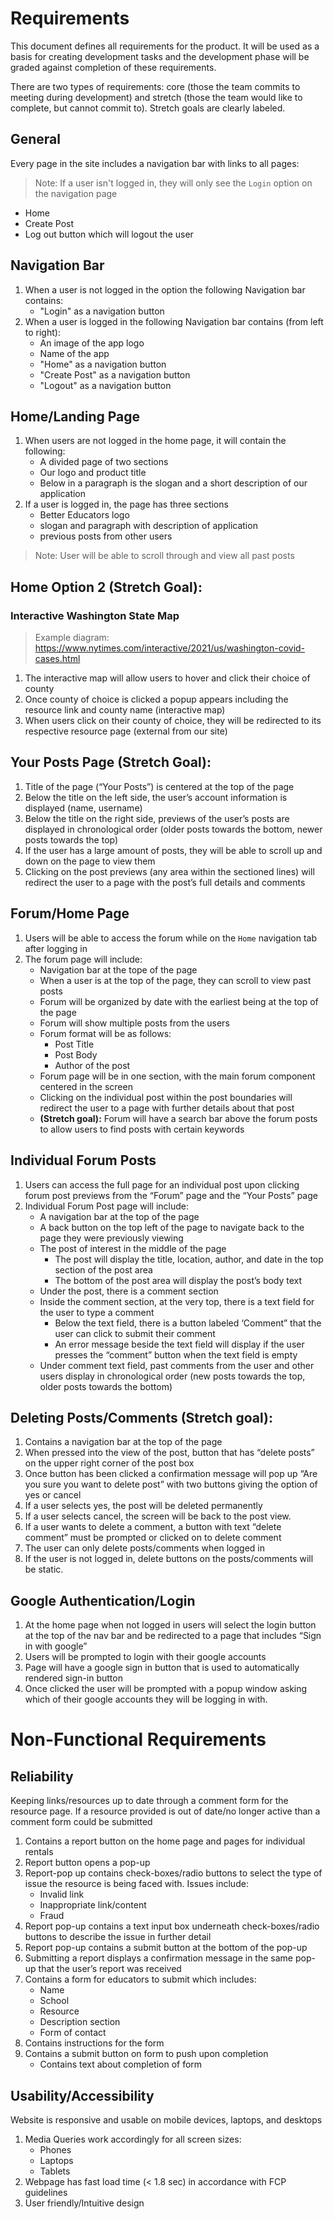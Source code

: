 # Requirements
This document defines all requirements for the product. It will be used as a basis for creating development tasks and the development phase will be graded against completion of these requirements.

There are two types of requirements: core (those the team commits to meeting during development) and stretch (those the team would like to complete, but cannot commit to). Stretch goals are clearly labeled.

## General 
Every page in the site includes a navigation bar with links to all pages:
<br />
> Note: If a user isn't logged in, they will only see the `Login` option on the navigation page
- Home
- Create Post 
- Log out button which will logout the user

## Navigation Bar
1. When a user is not logged in the option the following Navigation bar contains:
    - "Login" as a navigation button 
2. When a user is logged in the following Navigation bar contains (from left to right): 
    - An image of the app logo 
    - Name of the app
    - "Home" as a navigation button
    - "Create Post" as a navigation button
    - "Logout" as a navigation button
## Home/Landing Page
1. When users are not logged in the home page, it will contain the following:
    - A divided page of two sections
    - Our logo and product title
    - Below in a paragraph is the slogan and a short description of our application
2. If a user is logged in, the page has three sections
    - Better Educators logo
    - slogan and paragraph with description of application
    - previous posts from other users
 > Note: User will be able to scroll through and view all past posts

## Home Option 2 (Stretch Goal): 
### Interactive Washington State Map
> Example diagram:  https://www.nytimes.com/interactive/2021/us/washington-covid-cases.html
1. The interactive map will allow users to hover and click their choice of county
2. Once county of choice is clicked a popup appears including the resource link and county name (interactive map)
3. When users click on their county of choice, they will be redirected to its respective resource page (external from our site)

## Your Posts Page (Stretch Goal):
1. Title of the page (“Your Posts”) is centered at the top of the page
2. Below the title on the left side, the user’s account information is displayed (name, username)
3. Below the title on the right side, previews of the user’s posts are displayed in chronological order (older posts towards the bottom, newer posts towards the top)
4. If the user has a large amount of posts, they will be able to scroll up and down on the page to view them
5. Clicking on the post previews (any area within the sectioned lines) will redirect the user to a page with the post’s full details and comments

## Forum/Home Page
1. Users will be able to access the forum while on the `Home` navigation tab after logging in
2. The forum page will include:
    - Navigation bar at the tope of the page
    - When a user is at the top of the page, they can scroll to view past posts
    - Forum will be organized by date with the earliest being at the top of the page
    - Forum will show multiple posts from the users
    - Forum format will be as follows: 
       - Post Title
       - Post Body
       - Author of the post
    - Forum page will be in one section, with the main forum component centered in the screen
    - Clicking on the individual post within the post boundaries will redirect the user to a page with further details about that post
    - **(Stretch goal):** Forum will have a search bar above the forum posts to allow users to find posts with certain keywords

## Individual Forum Posts

1. Users can access the full page for an individual post upon clicking forum post previews from the “Forum” page and the “Your Posts” page
2. Individual Forum Post page will include:
    - A navigation bar at the top of the page
    - A back button on the top left of the page to navigate back to the page they were previously viewing
    - The post of interest in the middle of the page
        - The post will display the title, location, author, and date in the top section of the post area
        - The bottom of the post area will display the post’s body text
    - Under the post, there is a comment section
    - Inside the comment section, at the very top, there is a text field for the user to type a comment
        - Below the text field, there is a button labeled ‘Comment” that the user can click to submit their comment
        - An error message beside the text field will display if the user presses the “comment” button when the text field is empty
    - Under comment text field, past comments from the user and other users display in chronological order (new posts towards the top, older posts towards the bottom)

## Deleting Posts/Comments (Stretch goal):
1. Contains a navigation bar at the top of the page
1. When pressed into the view of the post, button that has “delete posts” on the upper right corner of the post box
1. Once button has been clicked a confirmation message will pop up “Are you sure you want to delete post” with two buttons giving the option of yes or cancel
1. If a user selects yes, the post will be deleted permanently
1. If a user selects cancel, the screen will be back to the post view.
1. If a user wants to delete a comment, a button with text “delete comment” must be prompted or clicked on to delete comment
1. The user can only delete posts/comments when logged in
1. If the user is not logged in, delete buttons on the posts/comments will be static.

## Google Authentication/Login 
1. At the home page when not logged in users will select the login button at the top of the nav bar and be redirected to a page that includes “Sign in with google” 
2. Users will be prompted to login with their google accounts
3. Page will have a google sign in button that is used to automatically rendered sign-in button
4. Once clicked the user will be prompted with a popup window asking which of their google accounts they will be logging in with.

# Non-Functional Requirements

## Reliability 
Keeping links/resources up to date through a comment form for the resource page. If a resource provided is out of date/no longer active than a comment form could be submitted

1. Contains a report button on the home page and pages for individual rentals
2. Report button opens a pop-up
3. Report-pop up contains check-boxes/radio buttons to select the type of issue the resource is being faced with. Issues include:
    - Invalid link
    - Inappropriate link/content
    - Fraud
4. Report pop-up contains a text input box underneath check-boxes/radio buttons to describe the issue in further detail 
5. Report pop-up contains a submit button at the bottom of the pop-up
6. Submitting a report displays a confirmation message in the same pop-up that the user’s report was received
7. Contains a form for educators to submit which includes:
    - Name 
    - School 
    - Resource 
    - Description section 
    - Form of contact
8. Contains instructions for the form
9. Contains a submit button on form to push upon completion
    - Contains text about completion of form

## Usability/Accessibility
Website is responsive and usable on mobile devices, laptops, and desktops

1. Media Queries work accordingly for all screen sizes:
    - Phones
    - Laptops
    - Tablets
2. Webpage has fast load time (< 1.8 sec) in accordance with FCP guidelines
3. User friendly/Intuitive design


